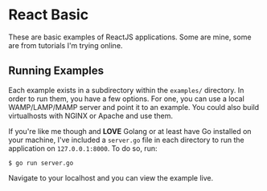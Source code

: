 # React Basic

These are basic examples of ReactJS applications. Some are mine, some are from
tutorials I'm trying online.

## Running Examples

Each example exists in a subdirectory within the `examples/` directory. In
order to run them, you have a few options. For one, you can use a local
WAMP/LAMP/MAMP server and point it to an example. You could also build
virtualhosts with NGINX or Apache and use them.

If you're like me though and **LOVE** Golang or at least have Go installed on your
machine, I've included a `server.go` file in each directory to run the
application on `127.0.0.1:8000`. To do so, run:

```
$ go run server.go
```

Navigate to your localhost and you can view the example live.
